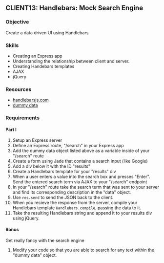 ## CLIENT13: Handlebars: Mock Search Engine

### Objective

Create a data driven UI using Handlebars

### Skills

*   Creating an Express app
*   Understanding the relationship between client and server.
*   Creating Handebars templates
*   AJAX
*   jQuery

### Resources

*   [handlebarsjs.com](http://handlebarsjs.com/)
*   [dummy data](/public/samples/search-data.js)

### Requirements

#### Part I

1.  Setup an Express server
2.  Define an Express route, "/search" in your Express app
3.  Add the dummy data object listed above as a variable inside of your "/search" route
4.  Create a form using Jade that contains a search input (like Google)
5.  Add a div below it with the ID "results"
6.  Create a Handlebars template for your "results" div
7.  When a user enters a value into the search box and presses "Enter". Send the entered search term via AJAX to your "/search" endpoint
8.  In your "/search" route take the search term that was sent to your server and find its corresponding description in the "data" object.
9.  Use `res.send` to send the JSON back to the client.
10.  When you recieve the response from the server, compile your Handlebars template `Handlebars.compile`, passing the data to it.
11.  Take the resulting Handlebars string and append it to your results div using jQuery.

#### Bonus

Get really fancy with the search engine

1.  Modify your code so that you are able to search for any text within the "dummy data" object.
